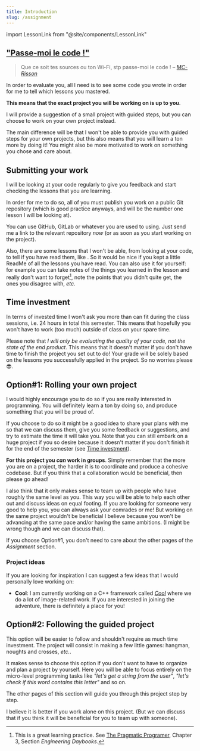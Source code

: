 ```yaml
---
title: Introduction
slug: /assignment
---
```

import LessonLink from "@site/components/LessonLink"

## ["Passe-moi le code !"](https://www.youtube.com/watch?v=59lC-XnPgBE&ab_channel=LaCineTech)

> Que ce soit tes sources ou ton Wi-Fi, stp passe-moi le code ! 
– [*MC-Risson*](https://www.youtube.com/watch?v=59lC-XnPgBE&ab_channel=LaCineTech)

In order to evaluate you, all I need is to see some code you wrote in order for me to tell which lessons you mastered.

**This means that the exact project you will be working on is up to you**.

I will provide a suggestion of a small project with guided steps, but you can choose to work on your own project instead.

The main difference will be that I won't be able to provide you with guided steps for your own projects, but this also means that you will learn a ton more by doing it! You might also be more motivated to work on something you chose and care about.

## Submitting your work

I will be looking at your code regularly to give you feedback and start checking the lessons that you are learning.

In order for me to do so, all of you must publish you work on a public Git repository (which is good practice anyways, and will be the number one lesson I will be looking at).

You can use GitHub, GitLab or whatever you are used to using. Just send me a link to the relevant repository *now* (or as soon as you start working on the project).

Also, there are some lessons that I won't be able, from looking at your code, to tell if you have read them, like <LessonLink slug="master-your-ide"/>. So it would be nice if you kept a little ReadMe of all the lessons you have read. You can also use it for yourself: for example you can take notes of the things you learned in the lesson and really don't want to forget[^1], note the points that you didn't quite get, the ones you disagree with, *etc.*

[^1]: This is a great learning practice. See [The Pragmatic Programer](https://pragprog.com/titles/tpp20/the-pragmatic-programmer-20th-anniversary-edition/), Chapter 3, Section *Engineering Daybooks*.

## Time investment

In terms of invested time I won't ask you more than can fit during the class sessions, i.e. 24 hours in total this semester. This means that hopefully you won't have to work (too much) outside of class on your spare time.

Please note that *I will only be evaluating the quality of your code, not the state of the end product*. This means that it doesn't matter if you don't have time to finish the project you set out to do! Your grade will be solely based on the lessons you successfully applied in the project. So no worries please 😎.

## Option#1: Rolling your own project

I would highly encourage you to do so if you are really interested in programming. You will definitely learn a ton by doing so, and produce something that you will be proud of.

If you choose to do so it might be a good idea to share your plans with me so that we can discuss them, give you some feedback or suggestions, and try to estimate the time it will take you. Note that you can still embark on a huge project if you so desire because it doesn't matter if you don't finish it for the end of the semester (see [Time investment](#time-investment)).

**For this project you _can_ work in groups**. Simply remember that the more you are on a project, the harder it is to coordinate and produce a cohesive codebase. But if you think that a collaboration would be beneficial, then please go ahead!

I also think that it only makes sense to team up with people who have roughly the same level as you. This way you will be able to help each other out and discuss ideas on equal footing. If you are looking for someone very good to help you, you can always ask your comrades or me! But working on the same project wouldn't be beneficial I believe because you won't be advancing at the same pace and/or having the same ambitions. (I might be wrong though and we can discuss that).

If you choose Option#1, you don't need to care about the other pages of the *Assignment* section.


### Project ideas

If you are looking for inspiration I can suggest a few ideas that I would personally love working on:

 - **Cool**: I am currently working on a C++ framework called [*Cool*](https://coollibs.github.io/home/) where we do a lot of image-related work. If you are interested in joining the adventure, there is definitely a place for you!

## Option#2: Following the guided project

This option will be easier to follow and shouldn't require as much time investment. The project will consist in making a few little games: hangman, noughts and crosses, *etc.*.

It makes sense to choose this option if you don't want to have to organize and plan a project by yourself. Here you will be able to focus entirely on the micro-level programming tasks like *"let's get a string from the user"*, *"let's check if this word contains this letter"* and so on.

The other pages of this section will guide you through this project step by step.

I believe it is better if you work alone on this project. (But we can discuss that if you think it will be beneficial for you to team up with someone).